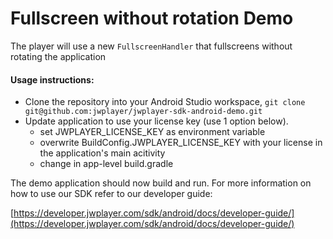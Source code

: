 # Fullscreen without rotation Demo

The player will use a new `FullscreenHandler` that fullscreens without rotating the application

#### Usage instructions:

- Clone the repository into your Android Studio workspace, `git clone git@github.com:jwplayer/jwplayer-sdk-android-demo.git`
- Update application to use your license key (use 1 option below).
  - set JWPLAYER_LICENSE_KEY as environment variable  
  - overwrite BuildConfig.JWPLAYER_LICENSE_KEY with your license in the application's main acitivity
  - change in app-level build.gradle

The demo application should now build and run. For more information on how to use our SDK refer to our developer guide:

[https://developer.jwplayer.com/sdk/android/docs/developer-guide/](https://developer.jwplayer.com/sdk/android/docs/developer-guide/)
